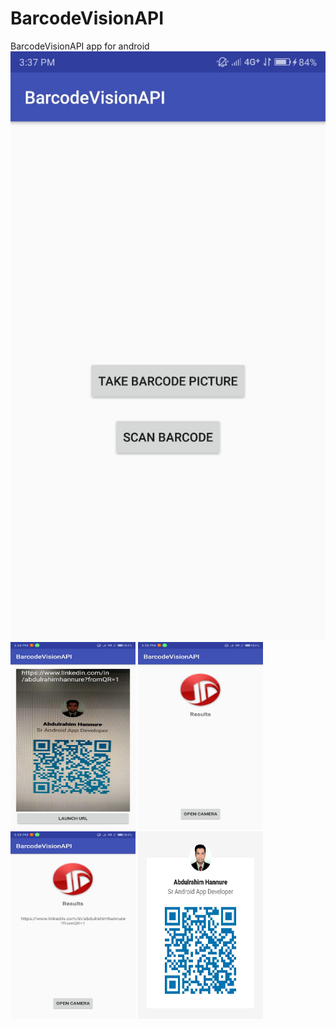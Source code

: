 # BarcodeVisionAPI
BarcodeVisionAPI app for android
![](screenshots/1.jpeg)
<img src="screenshots/2.jpeg" width="200" height="300">
<img src="screenshots/3.jpeg" width="200" height="300">
<img src="screenshots/4.jpeg" width="200" height="300">
<img src="screenshots/5.jpeg" width="200" height="300">

